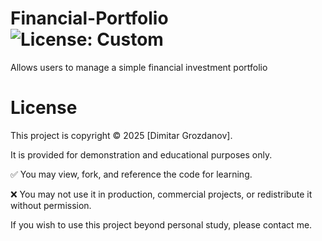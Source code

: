 # Financial-Portfolio ![License: Custom](https://img.shields.io/badge/License-Custom-lightgrey.svg)
Allows users to manage a simple financial investment portfolio

# License 
This project is copyright © 2025 [Dimitar Grozdanov].

It is provided for demonstration and educational purposes only.

✅ You may view, fork, and reference the code for learning.

❌ You may not use it in production, commercial projects, or redistribute it without permission.

If you wish to use this project beyond personal study, please contact me.
